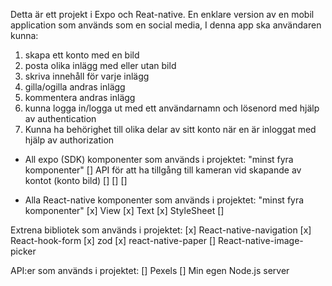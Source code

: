 Detta är ett projekt i Expo och Reat-native.
En enklare version av en mobil application som används som en social media, 
I denna app ska användaren kunna:
1. skapa ett konto med en bild
2. posta olika inlägg med eller utan bild
3. skriva innehåll för varje inlägg
4. gilla/ogilla andras inlägg
5. kommentera andras inlägg
7. kunna logga in/logga ut med ett användarnamn och lösenord med hjälp av authentication 
8. Kunna ha behörighet till olika delar av sitt konto när en är inloggat med hjälp av authorization


- All expo (SDK) komponenter som används i projektet:
"minst fyra komponenter"
[] API för att ha tillgång till kameran vid skapande av kontot (konto bild)
[]
[]
[]

- Alla React-native komponenter som används i projektet:
"minst fyra komponenter"
[x] View
[x] Text
[x] StyleSheet
[]

Extrena bibliotek som används i projektet:
[x] React-native-navigation
[x] React-hook-form
[x] zod
[x] react-native-paper
[]  React-native-image-picker


API:er som används i projektet:
[] Pexels
[] Min egen Node.js server



